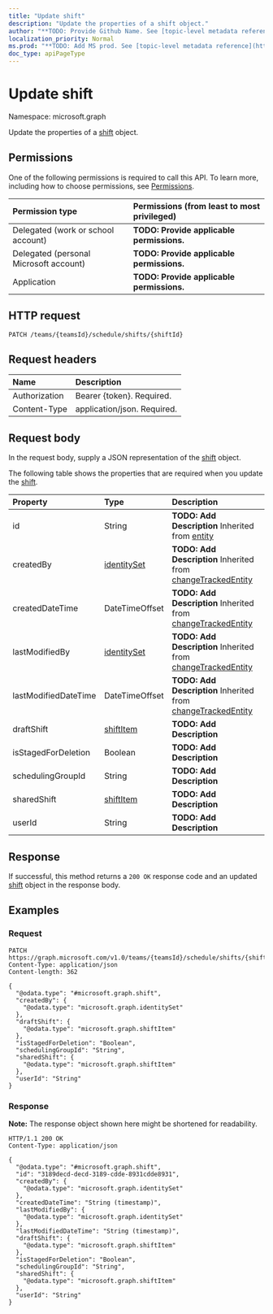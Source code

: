 ```yaml
---
title: "Update shift"
description: "Update the properties of a shift object."
author: "**TODO: Provide Github Name. See [topic-level metadata reference](https://msgo.azurewebsites.net/add/document/guidelines/metadata.html#topic-level-metadata)**"
localization_priority: Normal
ms.prod: "**TODO: Add MS prod. See [topic-level metadata reference](https://msgo.azurewebsites.net/add/document/guidelines/metadata.html#topic-level-metadata)**"
doc_type: apiPageType
---
```


# Update shift
Namespace: microsoft.graph



Update the properties of a [shift](../resources/shift.md) object.

## Permissions
One of the following permissions is required to call this API. To learn more, including how to choose permissions, see [Permissions](/graph/permissions-reference).

|Permission type|Permissions (from least to most privileged)|
|:---|:---|
|Delegated (work or school account)|**TODO: Provide applicable permissions.**|
|Delegated (personal Microsoft account)|**TODO: Provide applicable permissions.**|
|Application|**TODO: Provide applicable permissions.**|

## HTTP request

<!-- {
  "blockType": "ignored"
}
-->
``` http
PATCH /teams/{teamsId}/schedule/shifts/{shiftId}
```

## Request headers
|Name|Description|
|:---|:---|
|Authorization|Bearer {token}. Required.|
|Content-Type|application/json. Required.|

## Request body
In the request body, supply a JSON representation of the [shift](../resources/shift.md) object.

The following table shows the properties that are required when you update the [shift](../resources/shift.md).

|Property|Type|Description|
|:---|:---|:---|
|id|String|**TODO: Add Description** Inherited from [entity](../resources/entity.md)|
|createdBy|[identitySet](../resources/identityset.md)|**TODO: Add Description** Inherited from [changeTrackedEntity](../resources/changetrackedentity.md)|
|createdDateTime|DateTimeOffset|**TODO: Add Description** Inherited from [changeTrackedEntity](../resources/changetrackedentity.md)|
|lastModifiedBy|[identitySet](../resources/identityset.md)|**TODO: Add Description** Inherited from [changeTrackedEntity](../resources/changetrackedentity.md)|
|lastModifiedDateTime|DateTimeOffset|**TODO: Add Description** Inherited from [changeTrackedEntity](../resources/changetrackedentity.md)|
|draftShift|[shiftItem](../resources/shiftitem.md)|**TODO: Add Description**|
|isStagedForDeletion|Boolean|**TODO: Add Description**|
|schedulingGroupId|String|**TODO: Add Description**|
|sharedShift|[shiftItem](../resources/shiftitem.md)|**TODO: Add Description**|
|userId|String|**TODO: Add Description**|



## Response

If successful, this method returns a `200 OK` response code and an updated [shift](../resources/shift.md) object in the response body.

## Examples

### Request
<!-- {
  "blockType": "request",
  "name": "update_shift"
}
-->
``` http
PATCH https://graph.microsoft.com/v1.0/teams/{teamsId}/schedule/shifts/{shiftId}
Content-Type: application/json
Content-length: 362

{
  "@odata.type": "#microsoft.graph.shift",
  "createdBy": {
    "@odata.type": "microsoft.graph.identitySet"
  },
  "draftShift": {
    "@odata.type": "microsoft.graph.shiftItem"
  },
  "isStagedForDeletion": "Boolean",
  "schedulingGroupId": "String",
  "sharedShift": {
    "@odata.type": "microsoft.graph.shiftItem"
  },
  "userId": "String"
}
```


### Response
**Note:** The response object shown here might be shortened for readability.
<!-- {
  "blockType": "response",
  "truncated": true
}
-->
``` http
HTTP/1.1 200 OK
Content-Type: application/json

{
  "@odata.type": "#microsoft.graph.shift",
  "id": "3189decd-decd-3189-cdde-8931cdde8931",
  "createdBy": {
    "@odata.type": "microsoft.graph.identitySet"
  },
  "createdDateTime": "String (timestamp)",
  "lastModifiedBy": {
    "@odata.type": "microsoft.graph.identitySet"
  },
  "lastModifiedDateTime": "String (timestamp)",
  "draftShift": {
    "@odata.type": "microsoft.graph.shiftItem"
  },
  "isStagedForDeletion": "Boolean",
  "schedulingGroupId": "String",
  "sharedShift": {
    "@odata.type": "microsoft.graph.shiftItem"
  },
  "userId": "String"
}
```

